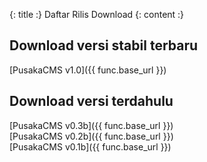 {: title :} Daftar Rilis Download
{: content :}
##  Download versi stabil terbaru

[PusakaCMS v1.0]({{ func.base_url }})

## Download versi terdahulu

[PusakaCMS v0.3b]({{ func.base_url }}) <br>
[PusakaCMS v0.2b]({{ func.base_url }}) <br>
[PusakaCMS v0.1b]({{ func.base_url }})